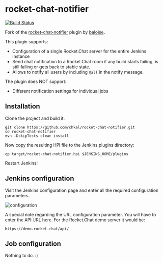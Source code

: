 # rocket-chat-notifier

[![Build Status](https://travis-ci.org/chkal/rocket-chat-notifier.svg?branch=master)](https://travis-ci.org/chkal/rocket-chat-notifier)

Fork of the [rocket-chat-notifier](https://github.com/baloise/rocket-chat-notifier) plugin
by [baloise](https://github.com/baloise).

This plugin supports:

  * Configuration of a single Rocket.Chat server for the entire Jenkins instance
  * Send chat notification to a Rocket.Chat room if any build starts failing, is still
    failing or gets back to stable state.
  * Allows to notify all users by including `@all` in the notify message.

The plugin does NOT support:

  * Different notification settings for individual jobs

## Installation

Clone the project and build it:

    git clone https://github.com/chkal/rocket-chat-notifier.git
    cd rocket-chat-notifier
    mvn -DskipTests clean install
    
Now copy the resulting HPI file to the Jenkins plugins directory:

    cp target/rocket-chat-notifier.hpi $JENKINS_HOME/plugins

Restart Jenkins!

## Jenkins configuration

Visit the Jenkins configuration page and enter all the required
configuration parameters.

![configuration](https://i.imgur.com/86QqqEa.png)

A special note regarding the URL configuration parameter. You will have to enter
the API URL here. For the Rocket.Chat demo server it would be:

    https://demo.rocket.chat/api/
    
## Job configuration

Nothing to do. :)
